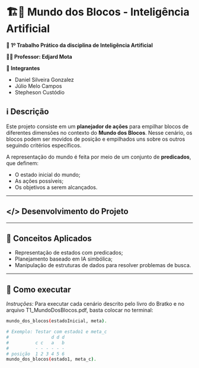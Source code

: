 # 🏗️🧱 Mundo dos Blocos - Inteligência Artificial
**📘 1º Trabalho Prático da disciplina de Inteligência Artificial**

**👨‍🏫 Professor: Edjard Mota**

**👥 Integrantes**
  - Daniel Silveira Gonzalez
  - Júlio Melo Campos
  - Stepheson Custódio

## ℹ️ Descrição
Este projeto consiste em um **planejador de ações** para empilhar blocos de diferentes dimensões no contexto do **Mundo dos Blocos**. Nesse cenário, os blocos podem ser movidos de posição e empilhados uns sobre os outros seguindo critérios específicos.

A representação do mundo é feita por meio de um conjunto de **predicados**, que definem:
- O estado inicial do mundo;
- As ações possíveis;
- Os objetivos a serem alcançados.

---
## </> Desenvolvimento do Projeto

---

## 🧠 Conceitos Aplicados

- Representação de estados com predicados;
- Planejamento baseado em IA simbólica;
- Manipulação de estruturas de dados para resolver problemas de busca.

---

## 🚀 Como executar

_Instruções:_
Para executar cada cenário descrito pelo livro do Bratko e no arquivo T1_MundoDosBlocos.pdf, basta colocar no terminal:

```bash
mundo_dos_blocos(estadoInicial, meta).

# Exemplo: Testar com estado1 e meta_c
#                d d d
#          c c   a   b
#          - - - - - -
# posição  1 2 3 4 5 6
mundo_dos_blocos(estado1, meta_c).
```
   

